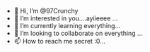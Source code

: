 - 👋 Hi, I’m @97Crunchy
- 👀 I’m interested in you....ayiieeee ...
- 🌱 I’m currently learning everything...
- 💞️ I’m looking to collaborate on everything ...
- 📫 How to reach me secret :0...

<!---
97Crunchy/97Crunchy is a ✨ special ✨ repository because its `README.md` (this file) appears on your GitHub profile.
You can click the Preview link to take a look at your changes.
--->
